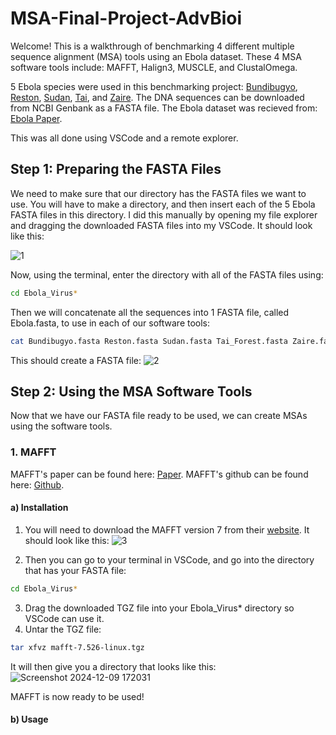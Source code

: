 # MSA-Final-Project-AdvBioi
Welcome! This is a walkthrough of benchmarking 4 different multiple sequence alignment (MSA) tools using an Ebola dataset. These 4 MSA software tools include: MAFFT, Halign3, MUSCLE, and ClustalOmega. 

5 Ebola species were used in this benchmarking project: [Bundibugyo](https://www.ncbi.nlm.nih.gov/nuccore/NC_014373?report=genbank), [Reston](https://www.ncbi.nlm.nih.gov/nuccore/NC_004161?report=genbank), [Sudan](https://www.ncbi.nlm.nih.gov/nuccore/NC_006432?report=genbank), [Tai](https://www.ncbi.nlm.nih.gov/nuccore/NC_014372?report=genbank), and [Zaire](https://www.ncbi.nlm.nih.gov/nuccore/NC_002549?report=genbank). The DNA sequences can be downloaded from NCBI Genbank as a FASTA file. The Ebola dataset was recieved from: [Ebola Paper](https://www.sciencedirect.com/science/article/pii/S2352914818300029). 

This was all done using VSCode and a remote explorer. 

## Step 1: Preparing the FASTA Files
We need to make sure that our directory has the FASTA files we want to use. You will have to make a directory, and then insert each of the 5 Ebola FASTA files in this directory. I did this manually by opening my file explorer and dragging the downloaded FASTA files into my VSCode. It should look like this:

![1](https://github.com/user-attachments/assets/dcb683fa-1090-4a6b-9e04-5a7eac901779)

Now, using the terminal, enter the directory with all of the FASTA files using: 
```bash
cd Ebola_Virus*
```
Then we will concatenate all the sequences into 1 FASTA file, called Ebola.fasta, to use in each of our software tools:
```bash
cat Bundibugyo.fasta Reston.fasta Sudan.fasta Tai_Forest.fasta Zaire.fasta > Ebola.fasta
```
This should create a FASTA file:
![2](https://github.com/user-attachments/assets/e7e17e9b-5747-41f9-bf33-9a43502c5170)

## Step 2: Using the MSA Software Tools
Now that we have our FASTA file ready to be used, we can create MSAs using the software tools.

### 1. MAFFT
MAFFT's paper can be found here: [Paper](https://academic.oup.com/nar/article/30/14/3059/2904316).
MAFFT's github can be found here: [Github](https://github.com/GSLBiotech/mafft).
#### a) Installation
1) You will need to download the MAFFT version 7 from their [website](https://mafft.cbrc.jp/alignment/software/linuxportable.html). It should look like this:
![3](https://github.com/user-attachments/assets/dad2b0b2-aba1-4dfd-b6e9-8aa70454bdf6)

2) Then you can go to your terminal in VSCode, and go into the directory that has your FASTA file:
```bash
cd Ebola_Virus*
```
3) Drag the downloaded TGZ file into your Ebola_Virus* directory so VSCode can use it. 
4) Untar the TGZ file:
```bash
tar xfvz mafft-7.526-linux.tgz
```
It will then give you a directory that looks like this: 
![Screenshot 2024-12-09 172031](https://github.com/user-attachments/assets/22f4045c-cf25-4395-9ab9-96fc505fd835)

MAFFT is now ready to be used!

#### b) Usage







